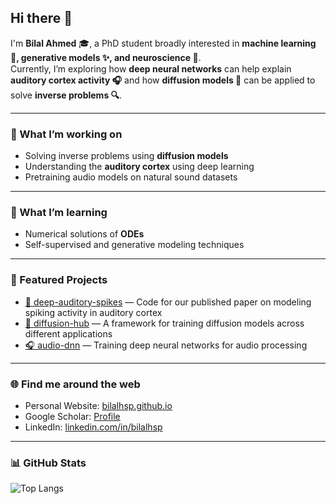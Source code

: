 ## Hi there 👋  

I'm **Bilal Ahmed** 🎓, a PhD student broadly interested in **machine learning 🤖, generative models ✨, and neuroscience 🧠**.  
Currently, I’m exploring how **deep neural networks** can help explain **auditory cortex activity 🎧** and how **diffusion models 🌌** can be applied to solve **inverse problems 🔍**.  

---

### 🔭 What I’m working on
- Solving inverse problems using **diffusion models**  
- Understanding the **auditory cortex** using deep learning  
- Pretraining audio models on natural sound datasets  

---

### 🌱 What I’m learning
- Numerical solutions of **ODEs**  
- Self-supervised and generative modeling techniques  

---

### 📂 Featured Projects
- [🧠 deep-auditory-spikes](https://github.com/bilalhsp/deep-auditory-spikes) — Code for our published paper on modeling spiking activity in auditory cortex  
- [🌌 diffusion-hub](https://github.com/bilalhsp/diffusion-hub) — A framework for training diffusion models across different applications  
- [🎧 audio-dnn](https://github.com/bilalhsp/audio-dnn) — Training deep neural networks for audio processing  


---

### 🌐 Find me around the web
- Personal Website: [bilalhsp.github.io](https://bilalhsp.github.io/)  
- Google Scholar: [Profile](https://scholar.google.com/) <!-- replace with your actual scholar link if you want -->
- LinkedIn: [linkedin.com/in/bilalhsp](https://www.linkedin.com/in/bilalhsp)  

---

### 📊 GitHub Stats
![Top Langs](https://github-readme-stats.vercel.app/api/top-langs/?username=bilalhsp&layout=compact&theme=tokyonight)





<!--

## Hi there 👋
- 🔭 I’m currently working on:
  - Solving inverse problems using diffusion models
  - understanding auditory cortex 
- 🌱 I’m currently learning
  - Numerical solution of ODEs  
**bilalhsp/bilalhsp** is a ✨ _special_ ✨ repository because its `README.md` (this file) appears on your GitHub profile.

Here are some ideas to get you started:

- 🔭 I’m currently working on ...
- 🌱 I’m currently learning ...
- 👯 I’m looking to collaborate on ...
- 🤔 I’m looking for help with ...
- 💬 Ask me about ...
- 📫 How to reach me: ...
- 😄 Pronouns: ...
- ⚡ Fun fact: ...
-->

